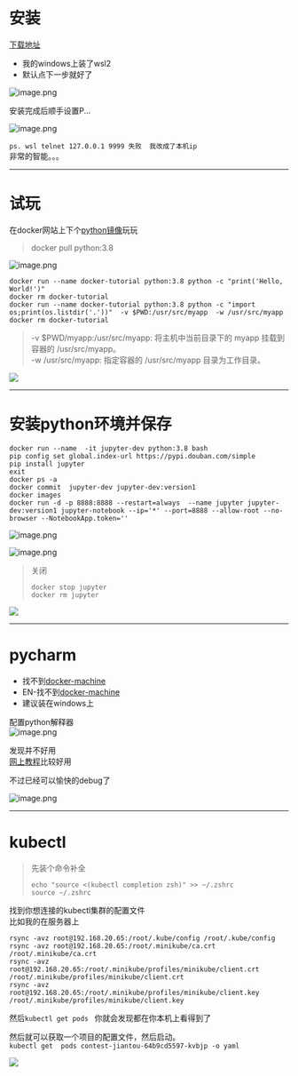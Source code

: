 # 安装    
[下载地址](https://hub.docker.com/editions/community/docker-ce-desktop-windows/?tab=resources)    
* 我的windows上装了wsl2    
* 默认点下一步就好了    
    
![image.png](..\images\7485616-e6be56edc31b47f6.png)    
    
安装完成后顺手设置P...    
    
![image.png](..\images\7485616-f8095686ba1d903e.png)    
    
`ps. wsl telnet 127.0.0.1 9999 失败  我改成了本机ip`    
非常的智能。。。    
    
    
    
---    
    
# 试玩    
    
在docker网站上下个[python镜像](https://hub.docker.com/_/python)玩玩    
>  docker pull python:3.8    
    
![image.png](..\images\7485616-2d884b0a03fd2448.png)    
    
```    
docker run --name docker-tutorial python:3.8 python -c "print('Hello, World!')"    
docker rm docker-tutorial    
docker run --name docker-tutorial python:3.8 python -c "import os;print(os.listdir('.'))"  -v $PWD:/usr/src/myapp  -w /usr/src/myapp    
docker rm docker-tutorial    
```    
    
> -v $PWD/myapp:/usr/src/myapp: 将主机中当前目录下的 myapp 挂载到容器的 /usr/src/myapp。    
> -w /usr/src/myapp: 指定容器的 /usr/src/myapp 目录为工作目录。    
    
![ ](..\images\7485616-c66888e2b8d1ba1c.jpg)    
    
---     
    
# 安装python环境并保存    
    
```    
docker run --name  -it jupyter-dev python:3.8 bash     
pip config set global.index-url https://pypi.douban.com/simple    
pip install jupyter    
exit    
docker ps -a    
docker commit  jupyter-dev jupyter-dev:version1    
docker images    
docker run -d -p 8888:8888 --restart=always  --name jupyter jupyter-dev:version1 jupyter-notebook --ip='*' --port=8888 --allow-root --no-browser --NotebookApp.token=''    
```    
![image.png](..\images\7485616-494b1233e42d0103.png)    
    
    
![image.png](..\images\7485616-ef4624f5892a65a0.png)    
    
    
> 关闭     
> ```    
> docker stop jupyter    
> docker rm jupyter    
> ```    
    
![](..\images\7485616-b3cb40f41332fcf2.jpg)    
    
---    
    
# pycharm    
    
* 找不到[docker-machine](https://www.jianshu.com/p/f544acd89f78)     
* EN-找不到[docker-machine](https://github.com/docker/machine/releases)    
* 建议装在windows上    
    
配置python解释器    
![image.png](..\images\7485616-d390f0c4d8843ee9.png)    
    
发现并不好用    
[网上教程](https://zhuanlan.zhihu.com/p/52827335)比较好用    
    
不过已经可以愉快的debug了    
    
    
![image.png](..\images\7485616-e3d7fd59808dc6d8.png)    
    
    
---     
    
# kubectl    
    
> 先装个命令补全    
> ```    
> echo "source <(kubectl completion zsh)" >> ~/.zshrc    
> source ~/.zshrc    
> ```    
找到你想连接的kubectl集群的配置文件    
比如我的在服务器上    
    
```    
rsync -avz root@192.168.20.65:/root/.kube/config /root/.kube/config    
rsync -avz root@192.168.20.65:/root/.minikube/ca.crt /root/.minikube/ca.crt    
rsync -avz root@192.168.20.65:/root/.minikube/profiles/minikube/client.crt /root/.minikube/profiles/minikube/client.crt    
rsync -avz root@192.168.20.65:/root/.minikube/profiles/minikube/client.key /root/.minikube/profiles/minikube/client.key    
```    
然后`kubectl get pods ` 你就会发现都在你本机上看得到了    
    
    
然后就可以获取一个项目的配置文件，然后启动。    
`kubectl get  pods contest-jiantou-64b9cd5597-kvbjp -o yaml`    
    
    
    
![](..\images\7485616-814b02711669a9f6.gif)    
